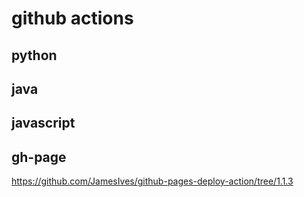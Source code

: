 # github actions

## python

## java

## javascript

## gh-page

https://github.com/JamesIves/github-pages-deploy-action/tree/1.1.3

